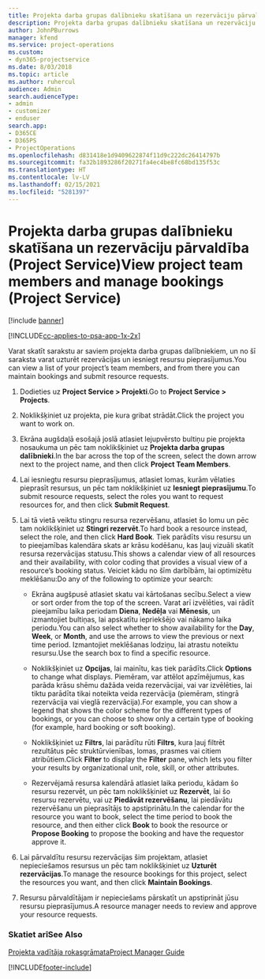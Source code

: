 ```yaml
---
title: Projekta darba grupas dalībnieku skatīšana un rezervāciju pārvaldīšana
description: Projekta darba grupas dalībnieku skatīšana un rezervāciju pārvaldība programmā Project Service
author: JohnPBurrows
manager: kfend
ms.service: project-operations
ms.custom:
- dyn365-projectservice
ms.date: 8/03/2018
ms.topic: article
ms.author: ruhercul
audience: Admin
search.audienceType:
- admin
- customizer
- enduser
search.app:
- D365CE
- D365PS
- ProjectOperations
ms.openlocfilehash: d831418e1d9409622874f11d9c222dc26414797b
ms.sourcegitcommit: fa32b1893286f20271fa4ec4be8fc68bd135f53c
ms.translationtype: HT
ms.contentlocale: lv-LV
ms.lasthandoff: 02/15/2021
ms.locfileid: "5281397"
---
```

# <a name="view-project-team-members-and-manage-bookings-project-service"></a><span data-ttu-id="31774-103">Projekta darba grupas dalībnieku skatīšana un rezervāciju pārvaldība (Project Service)</span><span class="sxs-lookup"><span data-stu-id="31774-103">View project team members and manage bookings (Project Service)</span></span>

[!include [banner](../includes/psa-now-project-operations.md)]

[!INCLUDE[cc-applies-to-psa-app-1x-2x](../includes/cc-applies-to-psa-app-1x-2x.md)]

<span data-ttu-id="31774-104">Varat skatīt sarakstu ar saviem projekta darba grupas dalībniekiem, un no šī saraksta varat uzturēt rezervācijas un iesniegt resursu pieprasījumus.</span><span class="sxs-lookup"><span data-stu-id="31774-104">You can view a list of your project’s team members, and from there you can maintain bookings and submit resource requests.</span></span>  
  
1.  <span data-ttu-id="31774-105">Dodieties uz **Project Service > Projekti**.</span><span class="sxs-lookup"><span data-stu-id="31774-105">Go to **Project Service > Projects**.</span></span>  
  
2.  <span data-ttu-id="31774-106">Noklikšķiniet uz projekta, pie kura gribat strādāt.</span><span class="sxs-lookup"><span data-stu-id="31774-106">Click the project you want to work on.</span></span>  
  
3.  <span data-ttu-id="31774-107">Ekrāna augšdaļā esošajā joslā atlasiet lejupvērsto bultiņu pie projekta nosaukuma un pēc tam noklikšķiniet uz **Projekta darba grupas dalībnieki**.</span><span class="sxs-lookup"><span data-stu-id="31774-107">In the bar across the top of the screen, select the down arrow next to the project name, and then click **Project Team Members**.</span></span>  
  
4.  <span data-ttu-id="31774-108">Lai iesniegtu resursu pieprasījumus, atlasiet lomas, kurām vēlaties pieprasīt resursus, un pēc tam noklikšķiniet uz **Iesniegt pieprasījumu**.</span><span class="sxs-lookup"><span data-stu-id="31774-108">To submit resource requests, select the roles you want to request resources for, and then click **Submit Request**.</span></span>  
  
5.  <span data-ttu-id="31774-109">Lai tā vietā veiktu stingru resursa rezervēšanu, atlasiet šo lomu un pēc tam noklikšķiniet uz **Stingri rezervēt**.</span><span class="sxs-lookup"><span data-stu-id="31774-109">To hard book a resource instead, select the role, and then click **Hard Book**.</span></span> <span data-ttu-id="31774-110">Tiek parādīts visu resursu un to pieejamības kalendāra skats ar krāsu kodēšanu, kas ļauj vizuāli skatīt resursa rezervācijas statusu.</span><span class="sxs-lookup"><span data-stu-id="31774-110">This shows a calendar view of all resources and their availability, with color coding that provides a visual view of a resource’s booking status.</span></span> <span data-ttu-id="31774-111">Veiciet kādu no šīm darbībām, lai optimizētu meklēšanu:</span><span class="sxs-lookup"><span data-stu-id="31774-111">Do any of the following to optimize your search:</span></span>  
  
    -   <span data-ttu-id="31774-112">Ekrāna augšpusē atlasiet skatu vai kārtošanas secību.</span><span class="sxs-lookup"><span data-stu-id="31774-112">Select a view or sort order from the top of the screen.</span></span> <span data-ttu-id="31774-113">Varat arī izvēlēties, vai rādīt pieejamību laika periodam **Diena**, **Nedēļa** vai **Mēnesis**, un izmantojiet bultiņas, lai apskatītu iepriekšējo vai nākamo laika periodu.</span><span class="sxs-lookup"><span data-stu-id="31774-113">You can also select whether to show availability for the **Day**, **Week**, or **Month**, and use the arrows to view the previous or next time period.</span></span> <span data-ttu-id="31774-114">Izmantojiet meklēšanas lodziņu, lai atrastu noteiktu resursu.</span><span class="sxs-lookup"><span data-stu-id="31774-114">Use the search box to find a specific resource.</span></span>  
  
    -   <span data-ttu-id="31774-115">Noklikšķiniet uz **Opcijas**, lai mainītu, kas tiek parādīts.</span><span class="sxs-lookup"><span data-stu-id="31774-115">Click **Options** to change what displays.</span></span> <span data-ttu-id="31774-116">Piemēram, var attēlot apzīmējumus, kas parāda krāsu shēmu dažāda veida rezervācijai, vai var izvēlēties, lai tiktu parādīta tikai noteikta veida rezervācija (piemēram, stingrā rezervācija vai vieglā rezervācija).</span><span class="sxs-lookup"><span data-stu-id="31774-116">For example, you can show a legend that shows the color scheme for the different types of bookings, or you can choose to show only a certain type of booking (for example, hard booking or soft booking).</span></span>  
  
    -   <span data-ttu-id="31774-117">Noklikšķiniet uz **Filtrs**, lai parādītu rūti **Filtrs**, kura ļauj filtrēt rezultātus pēc struktūrvienības, lomas, prasmes vai citiem atribūtiem.</span><span class="sxs-lookup"><span data-stu-id="31774-117">Click **Filter** to display the **Filter** pane, which lets you filter your results by organizational unit, role, skill, or other attributes.</span></span>  
  
    -   <span data-ttu-id="31774-118">Rezervējamā resursa kalendārā atlasiet laika periodu, kādam šo resursu rezervēt, un pēc tam noklikšķiniet uz **Rezervēt**, lai šo resursu rezervētu, vai uz **Piedāvāt rezervēšanu**, lai piedāvātu rezervēšanu un pieprasītājs to apstiprinātu.</span><span class="sxs-lookup"><span data-stu-id="31774-118">In the calendar for the resource you want to book, select the time period to book the resource, and then either click **Book** to book the resource or **Propose Booking** to propose the booking and have the requestor approve it.</span></span>  
  
6.  <span data-ttu-id="31774-119">Lai pārvaldītu resursu rezervācijas šim projektam, atlasiet nepieciešamos resursus un pēc tam noklikšķiniet uz **Uzturēt rezervācijas**.</span><span class="sxs-lookup"><span data-stu-id="31774-119">To manage the resource bookings for this project, select the resources you want, and then click **Maintain Bookings**.</span></span>  
  
7.  <span data-ttu-id="31774-120">Resursu pārvaldītājam ir nepieciešams pārskatīt un apstiprināt jūsu resursu pieprasījumus.</span><span class="sxs-lookup"><span data-stu-id="31774-120">A resource manager needs to review and approve your resource requests.</span></span>  
  
### <a name="see-also"></a><span data-ttu-id="31774-121">Skatiet arī</span><span class="sxs-lookup"><span data-stu-id="31774-121">See Also</span></span>  
 [<span data-ttu-id="31774-122">Projekta vadītāja rokasgrāmata</span><span class="sxs-lookup"><span data-stu-id="31774-122">Project Manager Guide</span></span>](../psa/project-manager-guide.md)


[!INCLUDE[footer-include](../includes/footer-banner.md)]